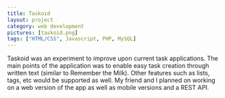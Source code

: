 ```yaml
---
title: Taskoid
layout: project
category: web development
pictures: [taskoid.png]
tags: ["HTML/CSS", Javascript, PHP, MySQL]
---
```

Taskoid was an experiment to improve upon current task applications. The main points of the
application was to enable easy task creation through written text (similar to Remember the Milk).
Other features such as lists, tags, etc would be supported as well. My friend and I planned on
working on a web version of the app as well as mobile versions and a REST API.
